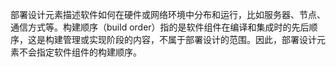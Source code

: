 部署设计元素描述软件如何在硬件或网络环境中分布和运行，比如服务器、节点、通信方式等。构建顺序（build order）指的是软件组件在编译和集成时的先后顺序，这是构建管理或实现阶段的内容，不属于部署设计的范围。因此，部署设计元素不会指定软件组件的构建顺序。